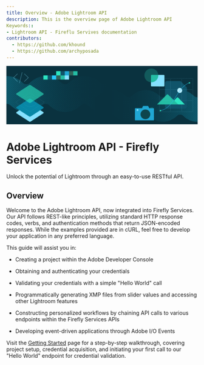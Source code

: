 ```yaml
---
title: Overview - Adobe Lightroom API
description: This is the overview page of Adobe Lightroom API
Keywords::
- Lightroom API - Fireflu Servives documentation
contributors:
  - https://github.com/khound
  - https://github.com/archyposada
---
```


<Hero slots="image, heading, text" background="rgb(64, 34, 138)"/>

![Hero image](./hero.png)

# Adobe Lightroom API - Firefly Services

Unlock the potential of Lightroom through an easy-to-use RESTful API.

## Overview

Welcome to the Adobe Lightroom API, now integrated into Firefly Services. Our API follows REST-like principles, utilizing standard HTTP response codes, verbs, and authentication methods that return JSON-encoded responses. While the examples provided are in cURL, feel free to develop your application in any preferred language.

This guide will assist you in:

- Creating a project within the Adobe Developer Console

- Obtaining and authenticating your credentials

- Validating your credentials with a simple "Hello World" call

- Programmatically generating XMP files from slider values and accessing other Lightroom features

- Constructing personalized workflows by chaining API calls to various endpoints within the Firefly Services APIs

- Developing event-driven applications through Adobe I/O Events

Visit the [Getting Started](../getting-started/) page for a step-by-step walkthrough, covering project setup, credential acquisition, and initiating your first call to our "Hello World" endpoint for credential validation.


<br/>
<br/>
<br/>
<br/>
